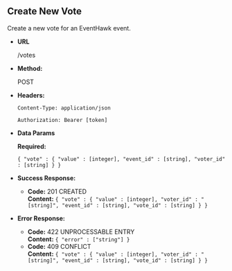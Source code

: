 **Create New Vote**
----
  Create a new vote for an EventHawk event.

* **URL**

  /votes

* **Method:**
  
  POST

* **Headers:**

  `Content-Type: application/json`

  `Authorization: Bearer [token]`

* **Data Params**

   **Required:**
 
   `{ "vote" : { "value" : [integer], "event_id" : [string], "voter_id" : [string] } }`

* **Success Response:**

  * **Code:** 201 CREATED <br />
    **Content:** `{ "vote" : { "value" : [integer], "voter_id" : "[string]", "event_id" : [string], "vote_id" : [string] } }`
 
* **Error Response:**

  * **Code:** 422 UNPROCESSABLE ENTRY <br />
    **Content:** `{ "error" : ["string"] }`
  * **Code:** 409 CONFLICT <br />
    **Content:** `{ "vote" : { "value" : [integer], "voter_id" : "[string]", "event_id" : [string], "vote_id" : [string] } }`